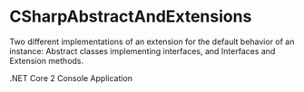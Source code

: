 # CSharpAbstractAndExtensions
Two different implementations of an extension for the default behavior of an instance: Abstract classes implementing interfaces, and Interfaces and Extension methods.

.NET Core 2 Console Application
